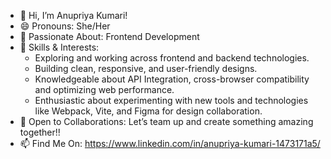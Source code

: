 - 👋 Hi, I’m Anupriya Kumari!
- 😄 Pronouns: She/Her
- 👀 Passionate About: Frontend Development
- 🌱 Skills & Interests:
   - Exploring and working across frontend and backend technologies.
   - Building clean, responsive, and user-friendly designs.
   - Knowledgeable about API Integration, cross-browser compatibility and optimizing web performance.
   - Enthusiastic about experimenting with new tools and technologies like Webpack, Vite, and Figma for design collaboration.
- 💞️ Open to Collaborations: Let’s team up and create something amazing together!!
- 📫 Find Me On: https://www.linkedin.com/in/anupriya-kumari-1473171a5/ 
  



<!---
Anupriyakumarii/Anupriyakumarii is a ✨ special ✨ repository because its `README.md` (this file) appears on your GitHub profile.
You can click the Preview link to take a look at your changes.
--->
